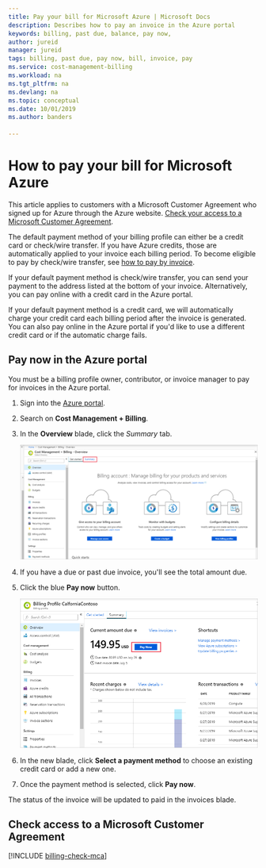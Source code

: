 ```yaml
---
title: Pay your bill for Microsoft Azure | Microsoft Docs
description: Describes how to pay an invoice in the Azure portal
keywords: billing, past due, balance, pay now,
author: jureid
manager: jureid
tags: billing, past due, pay now, bill, invoice, pay
ms.service: cost-management-billing
ms.workload: na
ms.tgt_pltfrm: na
ms.devlang: na
ms.topic: conceptual
ms.date: 10/01/2019
ms.author: banders

---
```


# How to pay your bill for Microsoft Azure

This article applies to customers with a Microsoft Customer Agreement who signed up for Azure through the Azure website. [Check your access to a Microsoft Customer Agreement](#check-access-to-a-microsoft-customer-agreement).

The default payment method of your billing profile can either be a credit card or check/wire transfer. If you have Azure credits, those are automatically applied to your invoice each billing period. To become eligible to pay by check/wire transfer, see [how to pay by invoice](billing-how-to-pay-by-invoice.md).

If your default payment method is check/wire transfer, you can send your payment to the address listed at the bottom of your invoice. Alternatively, you can pay online with a credit card in the Azure portal.

If your default payment method is a credit card, we will automatically charge your credit card each billing period after the invoice is generated. You can also pay online in the Azure portal if you'd like to use a different credit card or if the automatic charge fails.

## Pay now in the Azure portal

You must be a billing profile owner, contributor, or invoice manager to pay for invoices in the Azure portal.

1. Sign into the [Azure portal](https://portal.azure.com).
1. Search on **Cost Management + Billing**.
1. In the **Overview** blade, click the *Summary* tab.

    ![screenshot that shows summary tab](./media/billing-how-to-pay-bill/billing-account-overview.png)

1. If you have a due or past due invoice, you'll see the total amount due.
1. Click the blue **Pay now** button.

    ![screenshot that shows pay now button](./media/billing-how-to-pay-bill/paynow-button-overview.png)

1. In the new blade, click **Select a payment method** to choose an existing credit card or add a new one.<!-- screenshot of select payment method link -->
1. Once the payment method is selected, click **Pay now**.

The status of the invoice will be updated to paid in the invoices blade.

<!-- pay now from invoice blade -->

## Check access to a Microsoft Customer Agreement
[!INCLUDE [billing-check-mca](../../includes/billing-check-mca.md)]
